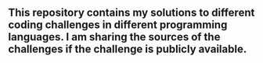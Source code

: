 ## This repository contains my solutions to different coding challenges in different programming languages. I am sharing the sources of the challenges if the challenge is publicly available.

